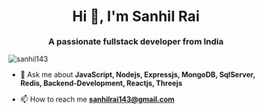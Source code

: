 <h1 align="center">Hi 👋, I'm Sanhil Rai</h1>
<h3 align="center">A passionate fullstack developer from India</h3>

<p align="left"> <img src="https://komarev.com/ghpvc/?username=sanhil143&label=Profile%20views&color=0e75b6&style=flat" alt="sanhil143" /> </p>

- 💬 Ask me about **JavaScript, Nodejs, Expressjs, MongoDB, SqlServer, Redis, Backend-Development, Reactjs, Threejs**

- 📫 How to reach me **sanhilrai143@gmail.com**



